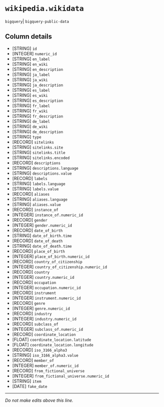 # `wikipedia.wikidata`
`bigquery`| `bigquery-public-data`

## Column details
* [STRING]    `id`
* [INTEGER]   `numeric_id`
* [STRING]    `en_label`
* [STRING]    `en_wiki`
* [STRING]    `en_description`
* [STRING]    `ja_label`
* [STRING]    `ja_wiki`
* [STRING]    `ja_description`
* [STRING]    `es_label`
* [STRING]    `es_wiki`
* [STRING]    `es_description`
* [STRING]    `fr_label`
* [STRING]    `fr_wiki`
* [STRING]    `fr_description`
* [STRING]    `de_label`
* [STRING]    `de_wiki`
* [STRING]    `de_description`
* [STRING]    `type`
* [RECORD]    `sitelinks`
* [STRING]    `sitelinks.site`
* [STRING]    `sitelinks.title`
* [STRING]    `sitelinks.encoded`
* [RECORD]    `descriptions`
* [STRING]    `descriptions.language`
* [STRING]    `descriptions.value`
* [RECORD]    `labels`
* [STRING]    `labels.language`
* [STRING]    `labels.value`
* [RECORD]    `aliases`
* [STRING]    `aliases.language`
* [STRING]    `aliases.value`
* [RECORD]    `instance_of`
* [INTEGER]   `instance_of.numeric_id`
* [RECORD]    `gender`
* [INTEGER]   `gender.numeric_id`
* [RECORD]    `date_of_birth`
* [STRING]    `date_of_birth.time`
* [RECORD]    `date_of_death`
* [STRING]    `date_of_death.time`
* [RECORD]    `place_of_birth`
* [INTEGER]   `place_of_birth.numeric_id`
* [RECORD]    `country_of_citizenship`
* [INTEGER]   `country_of_citizenship.numeric_id`
* [RECORD]    `country`
* [INTEGER]   `country.numeric_id`
* [RECORD]    `occupation`
* [INTEGER]   `occupation.numeric_id`
* [RECORD]    `instrument`
* [INTEGER]   `instrument.numeric_id`
* [RECORD]    `genre`
* [INTEGER]   `genre.numeric_id`
* [RECORD]    `industry`
* [INTEGER]   `industry.numeric_id`
* [RECORD]    `subclass_of`
* [INTEGER]   `subclass_of.numeric_id`
* [RECORD]    `coordinate_location`
* [FLOAT]     `coordinate_location.latitude`
* [FLOAT]     `coordinate_location.longitude`
* [RECORD]    `iso_3166_alpha3`
* [STRING]    `iso_3166_alpha3.value`
* [RECORD]    `member_of`
* [INTEGER]   `member_of.numeric_id`
* [RECORD]    `from_fictional_universe`
* [INTEGER]   `from_fictional_universe.numeric_id`
* [STRING]    `item`
* [DATE]      `fake_date`

-------------------------------------------------------------------------------
*Do not make edits above this line.*
